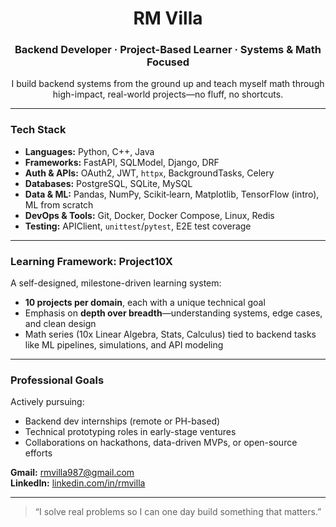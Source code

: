 <h1 align="center">RM Villa</h1>
<h3 align="center">Backend Developer · Project-Based Learner · Systems & Math Focused</h3>
<p align="center">
  I build backend systems from the ground up and teach myself math through high-impact, real-world projects—no fluff, no shortcuts.
</p>

---

### Tech Stack

- **Languages:** Python, C++, Java  
- **Frameworks:** FastAPI, SQLModel, Django, DRF  
- **Auth & APIs:** OAuth2, JWT, `httpx`, BackgroundTasks, Celery  
- **Databases:** PostgreSQL, SQLite, MySQL  
- **Data & ML:** Pandas, NumPy, Scikit‑learn, Matplotlib, TensorFlow (intro), ML from scratch  
- **DevOps & Tools:** Git, Docker, Docker Compose, Linux, Redis  
- **Testing:** APIClient, `unittest`/`pytest`, E2E test coverage 

---

### Learning Framework: Project10X

A self-designed, milestone-driven learning system:

- **10 projects per domain**, each with a unique technical goal  
- Emphasis on **depth over breadth**—understanding systems, edge cases, and clean design  
- Math series (10x Linear Algebra, Stats, Calculus) tied to backend tasks like ML pipelines, simulations, and API modeling

---

### Professional Goals

Actively pursuing:

- Backend dev internships (remote or PH-based)  
- Technical prototyping roles in early-stage ventures  
- Collaborations on hackathons, data-driven MVPs, or open-source efforts  

**Gmail:** rmvilla987@gmail.com  
**LinkedIn:** [linkedin.com/in/rmvilla](https://www.linkedin.com/in/villarm/)

---

> “I solve real problems so I can one day build something that matters.”
